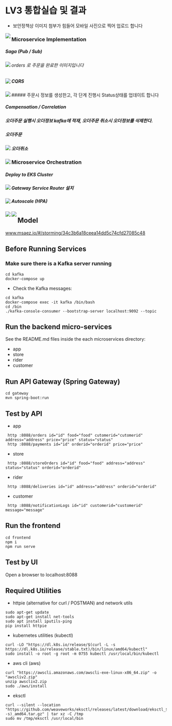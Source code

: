 # LV3 통합실습 및 결과
* 보안정책상 이미지 첨부가 힘들어 모바일 사진으로 찍어 업로드 합니다

<img align="left" src="https://user-images.githubusercontent.com/26244507/219286481-f91bd162-d3f4-43af-b2b3-e45314b95364.jpg">

### Microservice Implementation
##### Saga (Pub / Sub)

<img align="left" src="https://user-images.githubusercontent.com/26244507/219291578-459e8ecc-773b-4dc2-9939-ddd1d91ac6cb.jpg">

###### orders 로 주문을 완료한 이미지입니다
<img align="left" src="https://user-images.githubusercontent.com/26244507/219287024-5e0741ff-5602-4a82-9e50-5a1b36d8d247.jpg">

##### CQRS
<img align="left" src="https://user-images.githubusercontent.com/26244507/219294253-60f02cb2-a4d0-47d5-bcb7-c8e5a4e6bde7.jpg">
##### 주문시 정보를 생성한고, 각 단계 진행시 Status상태를 업데이트 합니다


##### Compensation / Correlation
##### 오더주문 실행시 오더정보 kafka에 적재, 오더주문 취소시 오더정보를 삭제한다.
##### 오더주문
<img align="left" src="https://user-images.githubusercontent.com/26244507/219295915-345419e6-e472-4937-b426-3b2706289b8f.jpg">

##### 오더취소
<img align="left" src="https://user-images.githubusercontent.com/26244507/219295933-22ae8f34-8ffd-459e-a0a9-9654ef238e42.jpg">

### Microservice Orchestration
##### Deploy to EKS Cluster
<img align="left" src="https://user-images.githubusercontent.com/26244507/219284245-c921ed89-930a-4b1b-b9f4-9665fa2b54b9.jpg">

##### Gateway Service Router 설치
<img align="left" src="https://user-images.githubusercontent.com/26244507/219285037-28a4e3e5-6d49-4df3-9d34-15e49ded452a.jpg">

##### Autoscale (HPA)
<img align="left" src="https://user-images.githubusercontent.com/26244507/219285801-e176b84c-442f-4981-a79f-8b2b0abe7129.jpg">
<img align="left" src="https://user-images.githubusercontent.com/26244507/219285859-771acaff-320f-42b9-9486-2ce021992aed.jpg">


# 

## Model
www.msaez.io/#/storming/34c3b6a18ceea14dd5c74cfd27085c48

## Before Running Services
### Make sure there is a Kafka server running
```
cd kafka
docker-compose up
```
- Check the Kafka messages:
```
cd kafka
docker-compose exec -it kafka /bin/bash
cd /bin
./kafka-console-consumer --bootstrap-server localhost:9092 --topic
```

## Run the backend micro-services
See the README.md files inside the each microservices directory:

- app
- store
- rider
- customer


## Run API Gateway (Spring Gateway)
```
cd gateway
mvn spring-boot:run
```

## Test by API
- app
```
 http :8088/orders id="id" food="food" cutomerid="cutomerid" address="address" price="price" status="status" 
 http :8088/payments id="id" orderid="orderid" price="price" 
```
- store
```
 http :8088/storeOrders id="id" food="food" address="address" status="status" orderid="orderid" 
```
- rider
```
 http :8088/deliveries id="id" address="address" orderid="orderid" 
```
- customer
```
 http :8088/notificationLogs id="id" customerid="customerid" message="message" 
```


## Run the frontend
```
cd frontend
npm i
npm run serve
```

## Test by UI
Open a browser to localhost:8088

## Required Utilities

- httpie (alternative for curl / POSTMAN) and network utils
```
sudo apt-get update
sudo apt-get install net-tools
sudo apt install iputils-ping
pip install httpie
```

- kubernetes utilities (kubectl)
```
curl -LO "https://dl.k8s.io/release/$(curl -L -s https://dl.k8s.io/release/stable.txt)/bin/linux/amd64/kubectl"
sudo install -o root -g root -m 0755 kubectl /usr/local/bin/kubectl
```

- aws cli (aws)
```
curl "https://awscli.amazonaws.com/awscli-exe-linux-x86_64.zip" -o "awscliv2.zip"
unzip awscliv2.zip
sudo ./aws/install
```

- eksctl 
```
curl --silent --location "https://github.com/weaveworks/eksctl/releases/latest/download/eksctl_$(uname -s)_amd64.tar.gz" | tar xz -C /tmp
sudo mv /tmp/eksctl /usr/local/bin
```

